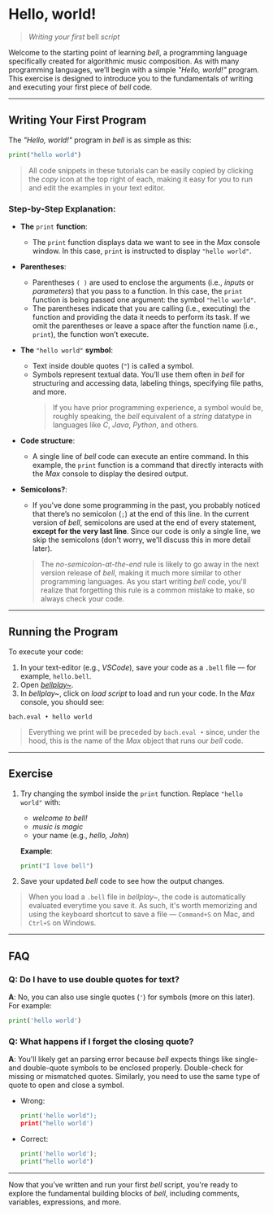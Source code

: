 # Hello, world!

> _Writing your first_ bell _script_

Welcome to the starting point of learning _bell_, a programming language specifically created for algorithmic music composition. As with many programming languages, we’ll begin with a simple _"Hello, world!"_ program. This exercise is designed to introduce you to the fundamentals of writing and executing your first piece of _bell_ code.

---

## Writing Your First Program

The _"Hello, world!"_ program in _bell_ is as simple as this:

```py
print("hello world")
```

> All code snippets in these tutorials can be easily copied by clicking the _copy_ icon at the top right of each, making it easy for you to run and edit the examples in your text editor.

### Step-by-Step Explanation:

- **The** `print` **function**:
  - The `print` function displays data we want to see in the _Max_ console window. In this case, `print` is instructed to display `"hello world"`.
- **Parentheses**:
  - Parentheses `( )` are used to enclose the arguments (i.e., _inputs_ or _parameters_) that you pass to a function. In this case, the `print` function is being passed one argument: the symbol `"hello world"`.
  - The parentheses indicate that you are calling (i.e., executing) the function and providing the data it needs to perform its task. If we omit the parentheses or leave a space after the function name (i.e., `print`), the function won’t execute.
- **The** `"hello world"` **symbol**:
  - Text inside double quotes (`"`) is called a symbol.
  - Symbols represent textual data. You’ll use them often in _bell_ for structuring and accessing data, labeling things, specifying file paths, and more.
    > If you have prior programming experience, a symbol would be, roughly speaking, the _bell_ equivalent of a _string_ datatype in languages like _C_, _Java_, _Python_, and others.
- **Code structure**:
  - A single line of _bell_ code can execute an entire command. In this example, the `print` function is a command that directly interacts with the _Max_ console to display the desired output.
- **Semicolons?**:

  - If you've done some programming in the past, you probably noticed that there’s no semicolon (`;`) at the end of this line. In the current version of _bell_, semicolons are used at the end of every statement, **except for the very last line**. Since our code is only a single line, we skip the semicolons (don't worry, we'll discuss this in more detail later).

  > The _no-semicolon-at-the-end_ rule is likely to go away in the next version release of _bell_, making it much more similar to other programming languages. As you start writing _bell_ code, you'll realize that forgetting this rule is a common mistake to make, so always check your code.

---

## Running the Program

To execute your code:

1. In your text-editor (e.g., _VSCode_), save your code as a `.bell` file — for example, `hello.bell`.
2. Open [_bellplay~_](https://github.com/felipetovarhenao/bellplay/releases/latest).
3. In _bellplay~_, click on _load script_ to load and run your code. In the _Max_ console, you should see:

```
bach.eval • hello world
```

> Everything we print will be preceded by `bach.eval •` since, under the hood, this is the name of the _Max_ object that runs our _bell_ code.

---

## Exercise

1. Try changing the symbol inside the `print` function. Replace `"hello world"` with:

   - _welcome to bell!_
   - _music is magic_
   - your name (e.g., _hello, John_)

   **Example**:

   ```py
   print("I love bell")
   ```

2. Save your updated _bell_ code to see how the output changes.

> When you load a `.bell` file in _bellplay~_, the code is automatically evaluated everytime you save it. As such, it's worth memorizing and using the keyboard shortcut to save a file — `Command+S` on Mac, and `Ctrl+S` on Windows.

---

## FAQ

### Q: Do I have to use double quotes for text?

**A**: No, you can also use single quotes (`'`) for symbols (more on this later). For example:

```py
print('hello world')
```

### Q: What happens if I forget the closing quote?

**A**: You'll likely get an parsing error because _bell_ expects things like single- and double-quote symbols to be enclosed properly. Double-check for missing or mismatched quotes. Similarly, you need to use the same type of quote to open and close a symbol.

- Wrong:

  ```py
  print('hello world");
  print("hello world')
  ```

- Correct:

  ```py
  print('hello world');
  print("hello world")
  ```

---

Now that you’ve written and run your first _bell_ script, you're ready to explore the fundamental building blocks of _bell_, including comments, variables, expressions, and more.
